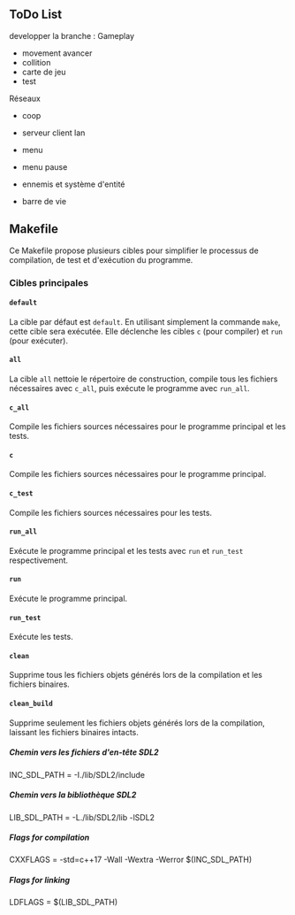 ## ToDo List

developper la branche :
Gameplay
- movement avancer
- collition
- carte de jeu
- test

Réseaux
- coop
- serveur client lan

- menu
- menu pause
- ennemis et système d'entité
- barre de vie

## Makefile

Ce Makefile propose plusieurs cibles pour simplifier le processus de compilation, de test et d'exécution du programme.

### Cibles principales

#### `default`
La cible par défaut est `default`. En utilisant simplement la commande `make`, cette cible sera exécutée. Elle déclenche les cibles `c` (pour compiler) et `run` (pour exécuter).

#### `all`
La cible `all` nettoie le répertoire de construction, compile tous les fichiers nécessaires avec `c_all`, puis exécute le programme avec `run_all`.

#### `c_all`
Compile les fichiers sources nécessaires pour le programme principal et les tests.

#### `c`
Compile les fichiers sources nécessaires pour le programme principal.

#### `c_test`
Compile les fichiers sources nécessaires pour les tests.

#### `run_all`
Exécute le programme principal et les tests avec `run` et `run_test` respectivement.

#### `run`
Exécute le programme principal.

#### `run_test`
Exécute les tests.

#### `clean`
Supprime tous les fichiers objets générés lors de la compilation et les fichiers binaires.

#### `clean_build`
Supprime seulement les fichiers objets générés lors de la compilation, laissant les fichiers binaires intacts.



##### Chemin vers les fichiers d'en-tête SDL2

INC_SDL_PATH = -I./lib/SDL2/include

##### Chemin vers la bibliothèque SDL2

LIB_SDL_PATH = -L./lib/SDL2/lib -lSDL2

##### Flags for compilation

CXXFLAGS = -std=c++17 -Wall -Wextra -Werror $(INC_SDL_PATH)

##### Flags for linking

LDFLAGS = $(LIB_SDL_PATH)
